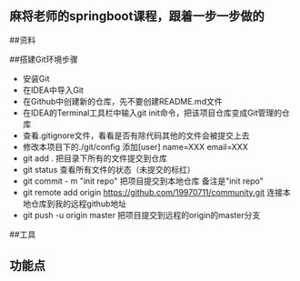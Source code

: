 ## 麻将老师的springboot课程，跟着一步一步做的

##资料

##搭建Git环境步骤
+ 安装Git
+ 在IDEA中导入Git
+ 在Github中创建新的仓库，先不要创建README.md文件
+ 在IDEA的Terminal工具栏中输入git init命令，把该项目仓库变成Git管理的仓库
+ 查看.gitignore文件，看看是否有除代码其他的文件会被提交上去
+ 修改本项目下的./git/config  添加[user] name=XXX  email=XXX
+ git add .    把目录下所有的文件提交到仓库
+ git status   查看所有文件的状态（未提交的标红）
+ git commit - m "init repo"   把项目提交到本地仓库  备注是"init repo"
+ git remote add origin https://github.com/19970711/community.git 连接本地仓库到我的远程github地址
+ git push -u origin master  把项目提交到远程的origin的master分支

##工具

## 功能点

